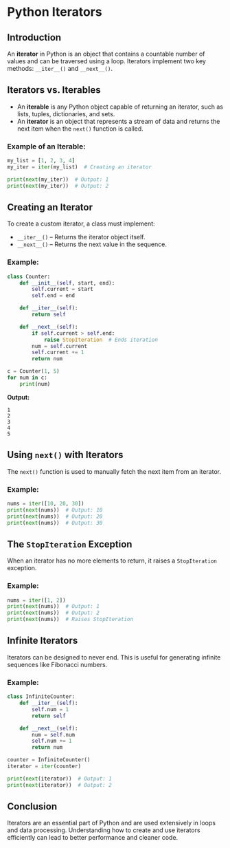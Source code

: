 # Python Iterators

## Introduction

An **iterator** in Python is an object that contains a countable number of values and can be traversed using a loop. Iterators implement two key methods: `__iter__()` and `__next__()`.

## Iterators vs. Iterables

- An **iterable** is any Python object capable of returning an iterator, such as lists, tuples, dictionaries, and sets.
- An **iterator** is an object that represents a stream of data and returns the next item when the `next()` function is called.

### Example of an Iterable:

```python
my_list = [1, 2, 3, 4]
my_iter = iter(my_list)  # Creating an iterator

print(next(my_iter))  # Output: 1
print(next(my_iter))  # Output: 2
```

## Creating an Iterator

To create a custom iterator, a class must implement:

- `__iter__()` – Returns the iterator object itself.
- `__next__()` – Returns the next value in the sequence.

### Example:

```python
class Counter:
    def __init__(self, start, end):
        self.current = start
        self.end = end

    def __iter__(self):
        return self

    def __next__(self):
        if self.current > self.end:
            raise StopIteration  # Ends iteration
        num = self.current
        self.current += 1
        return num

c = Counter(1, 5)
for num in c:
    print(num)
```

**Output:**

```
1
2
3
4
5
```

## Using `next()` with Iterators

The `next()` function is used to manually fetch the next item from an iterator.

### Example:

```python
nums = iter([10, 20, 30])
print(next(nums))  # Output: 10
print(next(nums))  # Output: 20
print(next(nums))  # Output: 30
```

## The `StopIteration` Exception

When an iterator has no more elements to return, it raises a `StopIteration` exception.

### Example:

```python
nums = iter([1, 2])
print(next(nums))  # Output: 1
print(next(nums))  # Output: 2
print(next(nums))  # Raises StopIteration
```

## Infinite Iterators

Iterators can be designed to never end. This is useful for generating infinite sequences like Fibonacci numbers.

### Example:

```python
class InfiniteCounter:
    def __iter__(self):
        self.num = 1
        return self

    def __next__(self):
        num = self.num
        self.num += 1
        return num

counter = InfiniteCounter()
iterator = iter(counter)

print(next(iterator))  # Output: 1
print(next(iterator))  # Output: 2
```

## Conclusion

Iterators are an essential part of Python and are used extensively in loops and data processing. Understanding how to create and use iterators efficiently can lead to better performance and cleaner code.
